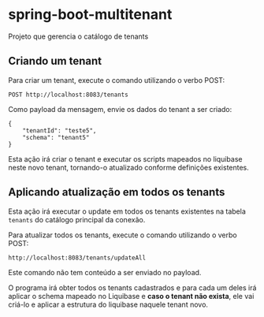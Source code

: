 # spring-boot-multitenant

Projeto que gerencia o catálogo de tenants


## Criando um tenant

Para criar um tenant, execute o comando utilizando o verbo POST:

```
POST http://localhost:8083/tenants
```

Como payload da mensagem, envie os dados do tenant a ser criado:

```
{
    "tenantId": "teste5",
    "schema": "tenant5"
}
```

Esta ação irá criar o tenant e executar os scripts mapeados no 
liquibase neste novo tenant, tornando-o atualizado conforme 
definições existentes.


## Aplicando atualização em todos os tenants

Esta ação irá executar o update em todos os tenants existentes 
na tabela `tenants` do catálogo principal da conexão.

Para atualizar todos os tenants, execute o comando utilizando o verbo POST:

```
http://localhost:8083/tenants/updateAll
```

Este comando não tem conteúdo a ser enviado no payload.

O programa irá obter todos os tenants cadastrados e para cada um 
deles irá aplicar o schema mapeado no Liquibase e **caso o tenant não 
exista**, ele vai criá-lo e aplicar a estrutura do liquibase naquele
tenant novo.
